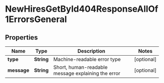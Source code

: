 

# NewHiresGetById404ResponseAllOf1ErrorsGeneral


## Properties

| Name | Type | Description | Notes |
|------------ | ------------- | ------------- | -------------|
|**type** | **String** | Machine-readable error type |  [optional] |
|**message** | **String** | Short, human-readable message explaining the error |  [optional] |



